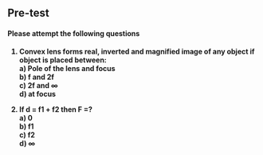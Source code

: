 ## <b> Pre-test
#### Please attempt the following questions

1) Convex lens forms real, inverted and magnified image of any object if object is placed between:<br>
a) Pole of the lens and focus<br>
<b>b) f and 2f<br></b>
c) 2f and ∞<br>
d) at focus<br>

2) If d = f1 + f2 then F =?<br>
a) 0<br>
b) f1<br>
c) f2<br>
<b>d) ∞<br></b>
